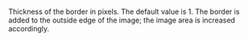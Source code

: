 Thickness of the border in pixels. The default value is 1. The border is added to the outside edge of the image; the image area is increased accordingly.
